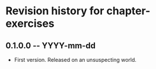 # Revision history for chapter-exercises

## 0.1.0.0  -- YYYY-mm-dd

* First version. Released on an unsuspecting world.
